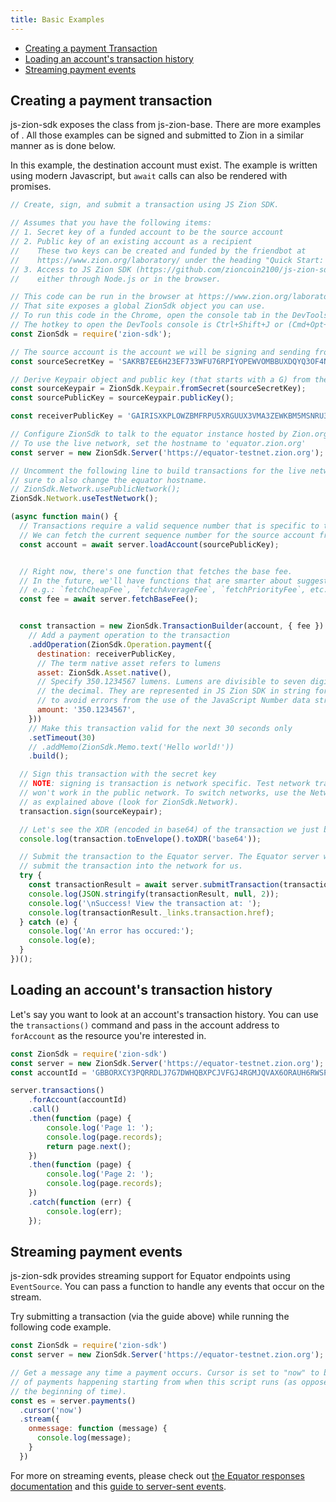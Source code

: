 ```yaml
---
title: Basic Examples
---
```


- [Creating a payment Transaction](#creating-a-payment-transaction)
- [Loading an account's transaction history](#loading-an-accounts-transaction-history)
- [Streaming payment events](#streaming-payment-events)

## Creating a payment transaction

js-zion-sdk exposes the class from js-zion-base.  There are more examples of . All those examples can be signed and submitted to Zion in a similar manner as is done below.

In this example, the destination account must exist. The example is written 
using modern Javascript, but `await` calls can also be rendered with promises.

```javascript
// Create, sign, and submit a transaction using JS Zion SDK.

// Assumes that you have the following items:
// 1. Secret key of a funded account to be the source account
// 2. Public key of an existing account as a recipient
//    These two keys can be created and funded by the friendbot at
//    https://www.zion.org/laboratory/ under the heading "Quick Start: Test Account"
// 3. Access to JS Zion SDK (https://github.com/zioncoin2100/js-zion-sdk)
//    either through Node.js or in the browser.

// This code can be run in the browser at https://www.zion.org/laboratory/
// That site exposes a global ZionSdk object you can use.
// To run this code in the Chrome, open the console tab in the DevTools.
// The hotkey to open the DevTools console is Ctrl+Shift+J or (Cmd+Opt+J on Mac).
const ZionSdk = require('zion-sdk');

// The source account is the account we will be signing and sending from.
const sourceSecretKey = 'SAKRB7EE6H23EF733WFU76RPIYOPEWVOMBBUXDQYQ3OF4NF6ZY6B6VLW';

// Derive Keypair object and public key (that starts with a G) from the secret
const sourceKeypair = ZionSdk.Keypair.fromSecret(sourceSecretKey);
const sourcePublicKey = sourceKeypair.publicKey();

const receiverPublicKey = 'GAIRISXKPLOWZBMFRPU5XRGUUX3VMA3ZEWKBM5MSNRU3CHV6P4PYZ74D';

// Configure ZionSdk to talk to the equator instance hosted by Zion.org
// To use the live network, set the hostname to 'equator.zion.org'
const server = new ZionSdk.Server('https://equator-testnet.zion.org');

// Uncomment the following line to build transactions for the live network. Be
// sure to also change the equator hostname.
// ZionSdk.Network.usePublicNetwork();
ZionSdk.Network.useTestNetwork();

(async function main() {
  // Transactions require a valid sequence number that is specific to this account.
  // We can fetch the current sequence number for the source account from Equator.
  const account = await server.loadAccount(sourcePublicKey);


  // Right now, there's one function that fetches the base fee.
  // In the future, we'll have functions that are smarter about suggesting fees,
  // e.g.: `fetchCheapFee`, `fetchAverageFee`, `fetchPriorityFee`, etc.
  const fee = await server.fetchBaseFee();


  const transaction = new ZionSdk.TransactionBuilder(account, { fee })
    // Add a payment operation to the transaction
    .addOperation(ZionSdk.Operation.payment({
      destination: receiverPublicKey,
      // The term native asset refers to lumens
      asset: ZionSdk.Asset.native(),
      // Specify 350.1234567 lumens. Lumens are divisible to seven digits past
      // the decimal. They are represented in JS Zion SDK in string format
      // to avoid errors from the use of the JavaScript Number data structure.
      amount: '350.1234567',
    }))
    // Make this transaction valid for the next 30 seconds only
    .setTimeout(30)
    // .addMemo(ZionSdk.Memo.text('Hello world!'))
    .build();

  // Sign this transaction with the secret key
  // NOTE: signing is transaction is network specific. Test network transactions
  // won't work in the public network. To switch networks, use the Network object
  // as explained above (look for ZionSdk.Network).
  transaction.sign(sourceKeypair);

  // Let's see the XDR (encoded in base64) of the transaction we just built
  console.log(transaction.toEnvelope().toXDR('base64'));

  // Submit the transaction to the Equator server. The Equator server will then
  // submit the transaction into the network for us.
  try {
    const transactionResult = await server.submitTransaction(transaction);
    console.log(JSON.stringify(transactionResult, null, 2));
    console.log('\nSuccess! View the transaction at: ');
    console.log(transactionResult._links.transaction.href);
  } catch (e) {
    console.log('An error has occured:');
    console.log(e);
  }
})();
```

## Loading an account's transaction history

Let's say you want to look at an account's transaction history.  You can use the `transactions()` command and pass in the account address to `forAccount` as the resource you're interested in.

```javascript
const ZionSdk = require('zion-sdk')
const server = new ZionSdk.Server('https://equator-testnet.zion.org');
const accountId = 'GBBORXCY3PQRRDLJ7G7DWHQBXPCJVFGJ4RGMJQVAX6ORAUH6RWSPP6FM';

server.transactions()
    .forAccount(accountId)
    .call()
    .then(function (page) {
        console.log('Page 1: ');
        console.log(page.records);
        return page.next();
    })
    .then(function (page) {
        console.log('Page 2: ');
        console.log(page.records);
    })
    .catch(function (err) {
        console.log(err);
    });
```

## Streaming payment events

js-zion-sdk provides streaming support for Equator endpoints using `EventSource`.  You can pass a function to handle any events that occur on the stream.

Try submitting a transaction (via the guide above) while running the following code example.
```javascript
const ZionSdk = require('zion-sdk')
const server = new ZionSdk.Server('https://equator-testnet.zion.org');

// Get a message any time a payment occurs. Cursor is set to "now" to be notified
// of payments happening starting from when this script runs (as opposed to from
// the beginning of time).
const es = server.payments()
  .cursor('now')
  .stream({
    onmessage: function (message) {
      console.log(message);
    }
  })
```

For more on streaming events, please check out [the Equator responses documentation](https://www.zion.org/developers/equator/learn/responses.html#streaming) and this [guide to server-sent events](https://developer.mozilla.org/en-US/docs/Web/API/Server-sent_events/Using_server-sent_events).
